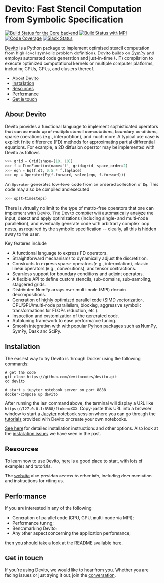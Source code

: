 # Devito: Fast Stencil Computation from Symbolic Specification

[![Build Status for the Core backend](https://github.com/devitocodes/devito/workflows/CI-core/badge.svg)](https://github.com/devitocodes/devito/actions?query=workflow%3ACI-core)
[![Build Status with MPI](https://github.com/devitocodes/devito/workflows/CI-mpi/badge.svg)](https://github.com/devitocodes/devito/actions?query=workflow%3ACI-mpi)
[![Code Coverage](https://codecov.io/gh/devitocodes/devito/branch/master/graph/badge.svg)](https://codecov.io/gh/devitocodes/devito)
[![Slack Status](https://img.shields.io/badge/chat-on%20slack-%234A154B)](https://opesci-slackin.now.sh)

[Devito](http://www.devitoproject.org) is a Python package to implement
optimised stencil computation from high-level symbolic problem definitions.
Devito builds on [SymPy](http://www.sympy.org/en/index.html) and employs
automated code generation and just-in-time (JIT) compilation to execute
optimized computational kernels on multiple computer platforms, including
CPUs, GPUs, and clusters thereof.

- [About Devito](#about-devito)
- [Installation](#installation)
- [Resources](#resources)
- [Performance](#performance)
- [Get in touch](#get-in-touch)

## About Devito

Devito provides a functional language to implement sophisticated operators that
can be made up of multiple stencil computations, boundary conditions, sparse
operations (e.g., interpolation), and much more.  A typical use case is
explicit finite difference (FD) methods for approximating partial differential
equations. For example, a 2D diffusion operator may be implemented with Devito
as follows

```python
>>> grid = Grid(shape=(10, 10))
>>> f = TimeFunction(name='f', grid=grid, space_order=2)
>>> eqn = Eq(f.dt, 0.5 * f.laplace)
>>> op = Operator(Eq(f.forward, solve(eqn, f.forward)))
```

An `Operator` generates low-level code from an ordered collection of `Eq`. This
code may also be compiled and executed

```python
>>> op(t=timesteps)
```

There is virtually no limit to the type of matrix-free operators that one can
implement with Devito. The Devito compiler will automatically analyze the input,
detect and apply optimizations (including single- and multi-node parallelism),
and eventually generate code with arbitrarily complex loop nests, as required
by the symbolic specification -- clearly, all this is hidden away to the user.

Key features include:

* A functional language to express FD operators.
* Straightforward mechanisms to dynamically adjust the discretizion.
* Constructs to express sparse operators (e.g., interpolation), classic linear
  operators (e.g., convolutions), and tensor contractions.
* Seamless support for boundary conditions and adjoint operators.
* A flexible API to define custom stencils, sub-domains, sub-sampling,
  staggered grids.
* Distributed NumPy arrays over multi-node (MPI) domain decompositions.
* Generation of highly optimized parallel code (SIMD vectorization,
  CPU/GPU/multi-node parallelism, blocking, aggressive symbolic transformations
  for FLOPs reduction, etc.).
* Inspection and customization of the generated code.
* Autotuning framework to ease performance tuning.
* Smooth integration with with popular Python packages such as NumPy, SymPy,
  Dask and SciPy.

## Installation

The easiest way to try Devito is through Docker using the following commands:
```
# get the code
git clone https://github.com/devitocodes/devito.git
cd devito

# start a jupyter notebook server on port 8888
docker-compose up devito
```
After running the last command above, the terminal will display a URL like
`https://127.0.0.1:8888/?token=XXX`. Copy-paste this URL into a browser window
to start a [Jupyter](https://jupyter.org/) notebook session where you can go
through the [tutorials](https://github.com/devitocodes/devito/tree/master/examples)
provided with Devito or create your own notebooks.

[See here](http://devitocodes.github.io/devito/download.html) for detailed installation
instructions and other options. Also look at the
[installation issues](https://github.com/devitocodes/devito/wiki/Installation-Issues) we
have seen in the past. 

## Resources

To learn how to use Devito,
[here](https://github.com/devitocodes/devito/blob/master/examples) is a good
place to start, with lots of examples and tutorials.

The [website](https://www.devitoproject.org/) also provides access to other
info, including documentation and instructions for citing us.

## Performance

If you are interested in any of the following

* Generation of parallel code (CPU, GPU, multi-node via MPI);
* Performance tuning;
* Benchmarking Devito;
* Any other aspect concerning the application performance;

then you should take a look at the README available
[here](https://github.com/devitocodes/devito/blob/master/benchmarks/user).

## Get in touch

If you're using Devito, we would like to hear from you. Whether you
are facing issues or just trying it out, join the
[conversation](https://opesci-slackin.now.sh).
